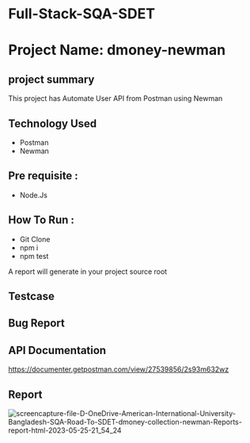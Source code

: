 # Full-Stack-SQA-SDET
# Project Name: dmoney-newman

## project summary 
This project has Automate User API from Postman using Newman

## Technology Used
- Postman
- Newman

## Pre requisite :
- Node.Js

## How To Run :
- Git Clone
- npm i
- npm test

A report will generate in your project source root

## Testcase
<link>

## Bug Report
<Link>

## API Documentation
https://documenter.getpostman.com/view/27539856/2s93m632wz

## Report 
  
![screencapture-file-D-OneDrive-American-International-University-Bangladesh-SQA-Road-To-SDET-dmoney-collection-newman-Reports-report-html-2023-05-25-21_54_24](https://github.com/MD-Mahedi-Hasan/SQA-Road-To-SDET/assets/94475321/06f3b221-5abc-4dd7-a543-669b44fb11b3)
